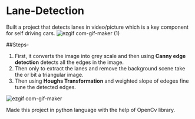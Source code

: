 # Lane-Detection
Built a project that detects lanes in video/picture which is a key component for self driving cars.
![ezgif com-gif-maker (1)](https://user-images.githubusercontent.com/52134872/97107907-08c4a800-16f0-11eb-8029-2a5a22c53189.gif)


##Steps-
1. First, it converts the image into grey scale and then using **Canny edge detection** detects all the edges in the image.
2. Then only to extract the lanes and remove the background scene take the or bit a triangular image.
3. Then using **Houghs Transformation** and weighted slope of edeges fine tune the detected edges.  

![ezgif com-gif-maker](https://user-images.githubusercontent.com/52134872/97106629-f2ffb480-16e8-11eb-9f4f-9adf1082f9b9.gif)

Made this project in python language with the help of OpenCv library.
